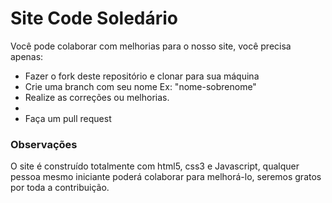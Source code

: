 <h1>Site Code Soledário</h1>

<p>Você pode colaborar com melhorias para o nosso site, você precisa apenas:</p>
<ul><li>Fazer o fork deste repositório e clonar para sua máquina</li>
<li>Crie uma branch com seu nome Ex: "nome-sobrenome"</li>
<li> Realize as correções ou melhorias. <li>
<li> Faça um pull request</li>
</ul>

<h3>Observações</h3>
<p>O site é construído totalmente com html5, css3 e Javascript, qualquer pessoa mesmo iniciante poderá colaborar para melhorá-lo, seremos gratos por toda a contribuição.</p>